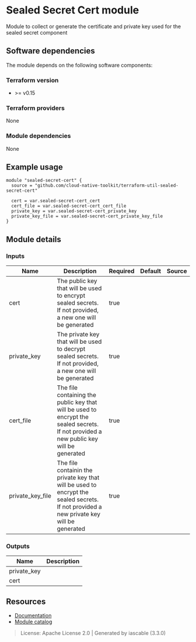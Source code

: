 # Sealed Secret Cert module

Module to collect or generate the certificate and private key used for the sealed secret component


## Software dependencies

The module depends on the following software components:

### Terraform version

- \>= v0.15

### Terraform providers


None

### Module dependencies


None

## Example usage

```hcl
module "sealed-secret-cert" {
  source = "github.com/cloud-native-toolkit/terraform-util-sealed-secret-cert"

  cert = var.sealed-secret-cert_cert
  cert_file = var.sealed-secret-cert_cert_file
  private_key = var.sealed-secret-cert_private_key
  private_key_file = var.sealed-secret-cert_private_key_file
}

```

## Module details

### Inputs

| Name | Description | Required | Default | Source |
|------|-------------|---------|----------|--------|
| cert | The public key that will be used to encrypt sealed secrets. If not provided, a new one will be generated | true |  |  |
| private_key | The private key that will be used to decrypt sealed secrets. If not provided, a new one will be generated | true |  |  |
| cert_file | The file containing the public key that will be used to encrypt the sealed secrets. If not provided a new public key will be generated | true |  |  |
| private_key_file | The file containin the private key that will be used to encrypt the sealed secrets. If not provided a new private key will be generated | true |  |  |

### Outputs

| Name | Description |
|------|-------------|
| private_key |  |
| cert |  |

## Resources

- [Documentation](https://operate.cloudnativetoolkit.dev)
- [Module catalog](https://modules.cloudnativetoolkit.dev)

> License: Apache License 2.0 | Generated by iascable (3.3.0)
